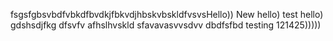 fsgsfgbsvbdfvbkdfbvdkjfbkvdjhbskvbskldfvsvsHello))
New hello)
test hello)
gdshsdjfkg
dfsvfv
afhslhvskld
sfavavasvvsdvv
dbdfsfbd
testing 121425)))))

